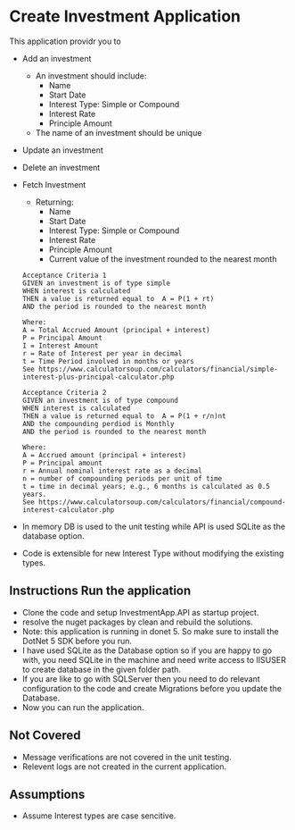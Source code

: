 # Create Investment Application

This application providr you to
* Add an investment
    
    * An investment should include:
        * Name
        * Start Date
        * Interest Type: Simple or Compound
        * Interest Rate
        * Principle Amount
    * The name of an investment should be unique
* Update an investment
* Delete an investment
* Fetch Investment
    * Returning:
        * Name
        * Start Date
        * Interest Type: Simple or Compound
        * Interest Rate
        * Principle Amount
        * Current value of the investment rounded to the nearest month
    
    
    ```
    Acceptance Criteria 1
    GIVEN an investment is of type simple
    WHEN interest is calculated
    THEN a value is returned equal to  A = P(1 + rt)
    AND the period is rounded to the nearest month

    Where:
    A = Total Accrued Amount (principal + interest)
    P = Principal Amount
    I = Interest Amount
    r = Rate of Interest per year in decimal
    t = Time Period involved in months or years
    See https://www.calculatorsoup.com/calculators/financial/simple-interest-plus-principal-calculator.php

    Acceptance Criteria 2
    GIVEN an investment is of type compound
    WHEN interest is calculated
    THEN a value is returned equal to  A = P(1 + r/n)nt
    AND the compounding perdiod is Monthly
    AND the period is rounded to the nearest month
    
    Where:
    A = Accrued amount (principal + interest)
    P = Principal amount
    r = Annual nominal interest rate as a decimal
    n = number of compounding periods per unit of time
    t = time in decimal years; e.g., 6 months is calculated as 0.5 years. 
    See https://www.calculatorsoup.com/calculators/financial/compound-interest-calculator.php
    ```

* In memory DB is used to the unit testing while API is used SQLite as the database option.
* Code is extensible for new Interest Type without modifying the existing types.

## Instructions Run the application

* Clone the code and setup InvestmentApp.API as startup project.
* resolve the nuget packages by clean and rebuild the solutions.
* Note: this application is running in donet 5. So make sure to install the DotNet 5 SDK before you run.
* I have used SQLite as the Database option so if you are happy to go with, you need SQLite in the machine and need write access to IISUSER to create database in the given folder path.
* If you are like to go with SQLServer then you need to do relevant configuration to the code and create Migrations before you update the Database.
* Now you can run the application.

## Not Covered

* Message verifications are not covered in the unit testing.
* Relevent logs are not created in the current application.

## Assumptions

* Assume Interest types are case sencitive.







